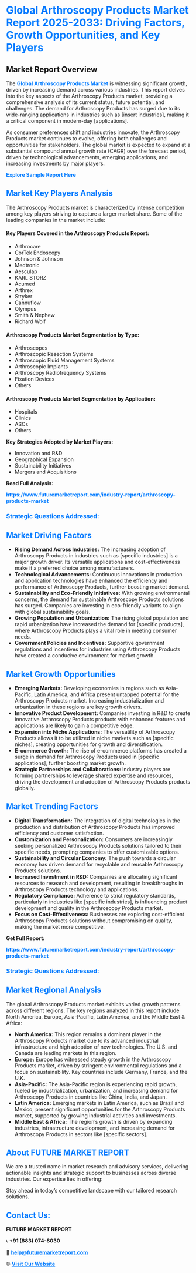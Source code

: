 <h1 style="color: #007BFF;">Global Arthroscopy Products Market Report 2025-2033: Driving Factors, Growth Opportunities, and Key Players</h1>

<section id="overview">
<h2>Market Report Overview</h2>
<p>The <a href="https://www.futuremarketreport.com/industry-report/arthroscopy-products-market" style="color: #007BFF; text-decoration: none;"><strong>Global Arthroscopy Products Market</strong></a> is witnessing significant growth, driven by increasing demand across various industries. This report delves into the key aspects of the Arthroscopy Products market, providing a comprehensive analysis of its current status, future potential, and challenges. The demand for Arthroscopy Products has surged due to its wide-ranging applications in industries such as [insert industries], making it a critical component in modern-day [applications].</p>
<p>As consumer preferences shift and industries innovate, the Arthroscopy Products market continues to evolve, offering both challenges and opportunities for stakeholders. The global market is expected to expand at a substantial compound annual growth rate (CAGR) over the forecast period, driven by technological advancements, emerging applications, and increasing investments by major players.</p>
</section>

<section id="overview">
<p><a href="https://www.futuremarketreport.com/request-sample/reportId=61981" style="color: #007BFF; text-decoration: none;"><strong>Explore Sample Report Here</strong></a></p>
</section>

<section id="key-players">
<h2 style="color: #007BFF;">Market Key Players Analysis</h2>
<p>The Arthroscopy Products market is characterized by intense competition among key players striving to capture a larger market share. Some of the leading companies in the market include:</p>
<h4>Key Players Covered in the Arthroscopy Products Report:</h4>
<ul><li>Arthrocare</li><li>CorTek Endoscopy</li><li>Johnson &amp; Johnson</li><li>Medtronic</li><li>Aesculap</li><li>KARL STORZ</li><li>Acumed</li><li>Arthrex</li><li>Stryker</li><li>Cannuflow</li><li>Olympus</li><li>Smith &amp; Nephew</li><li>Richard Wolf</li></ul>
<h4>Arthroscopy Products Market Segmentation by Type:</h4>
<ul><li>Arthroscopes</li><li>Arthroscopic Resection Systems</li><li>Arthroscopic Fluid Management Systems</li><li>Arthroscopic Implants</li><li>Arthroscopy Radiofrequency Systems</li><li>Fixation Devices</li><li>Others</li></ul>

<h4>Arthroscopy Products Market Segmentation by Application:</h4>
<ul><li>Hospitals</li><li>Clinics</li><li>ASCs</li><li>Others</li></ul>
<p><strong>Key Strategies Adopted by Market Players:</strong></p>
<ul>
<li>Innovation and R&D</li>
<li>Geographical Expansion</li>
<li>Sustainability Initiatives</li>
<li>Mergers and Acquisitions</li>
</ul>
</section>

<section>
<p><strong>Read Full Analysis: </strong></p><a href="https://www.futuremarketreport.com/industry-report/arthroscopy-products-market" style="color: #007BFF; text-decoration: none;"><strong>https://www.futuremarketreport.com/industry-report/arthroscopy-products-market</strong></a>
<h3 style="color: #007BFF;">Strategic Questions Addressed:</h3>
</section>

<section id="driving-factors">
<h2 style="color: #007BFF;">Market Driving Factors</h2>
<ul>
<li><strong>Rising Demand Across Industries:</strong> The increasing adoption of Arthroscopy Products in industries such as [specific industries] is a major growth driver. Its versatile applications and cost-effectiveness make it a preferred choice among manufacturers.</li>
<li><strong>Technological Advancements:</strong> Continuous innovations in production and application technologies have enhanced the efficiency and performance of Arthroscopy Products, further boosting market demand.</li>
<li><strong>Sustainability and Eco-Friendly Initiatives:</strong> With growing environmental concerns, the demand for sustainable Arthroscopy Products solutions has surged. Companies are investing in eco-friendly variants to align with global sustainability goals.</li>
<li><strong>Growing Population and Urbanization:</strong> The rising global population and rapid urbanization have increased the demand for [specific products], where Arthroscopy Products plays a vital role in meeting consumer needs.</li>
<li><strong>Government Policies and Incentives:</strong> Supportive government regulations and incentives for industries using Arthroscopy Products have created a conducive environment for market growth.</li>
</ul>
</section>

<section id="growth-opportunities">
<h2 style="color: #007BFF;">Market Growth Opportunities</h2>
<ul>
<li><strong>Emerging Markets:</strong> Developing economies in regions such as Asia-Pacific, Latin America, and Africa present untapped potential for the Arthroscopy Products market. Increasing industrialization and urbanization in these regions are key growth drivers.</li>
<li><strong>Innovative Product Development:</strong> Companies investing in R&D to create innovative Arthroscopy Products products with enhanced features and applications are likely to gain a competitive edge.</li>
<li><strong>Expansion into Niche Applications:</strong> The versatility of Arthroscopy Products allows it to be utilized in niche markets such as [specific niches], creating opportunities for growth and diversification.</li>
<li><strong>E-commerce Growth:</strong> The rise of e-commerce platforms has created a surge in demand for Arthroscopy Products used in [specific applications], further boosting market growth.</li>
<li><strong>Strategic Partnerships and Collaborations:</strong> Industry players are forming partnerships to leverage shared expertise and resources, driving the development and adoption of Arthroscopy Products products globally.</li>
</ul>
</section>

<section id="trending-factors">
<h2 style="color: #007BFF;">Market Trending Factors</h2>
<ul>
<li><strong>Digital Transformation:</strong> The integration of digital technologies in the production and distribution of Arthroscopy Products has improved efficiency and customer satisfaction.</li>
<li><strong>Customization and Personalization:</strong> Consumers are increasingly seeking personalized Arthroscopy Products solutions tailored to their specific needs, prompting companies to offer customizable options.</li>
<li><strong>Sustainability and Circular Economy:</strong> The push towards a circular economy has driven demand for recyclable and reusable Arthroscopy Products solutions.</li>
<li><strong>Increased Investment in R&D:</strong> Companies are allocating significant resources to research and development, resulting in breakthroughs in Arthroscopy Products technology and applications.</li>
<li><strong>Regulatory Compliance:</strong> Adherence to strict regulatory standards, particularly in industries like [specific industries], is influencing product development and quality in the Arthroscopy Products market.</li>
<li><strong>Focus on Cost-Effectiveness:</strong> Businesses are exploring cost-efficient Arthroscopy Products solutions without compromising on quality, making the market more competitive.</li>
</ul>
</section>

<section>
<p><strong>Get Full Report: </strong></p><a href="https://www.futuremarketreport.com/industry-report/arthroscopy-products-market" style="color: #007BFF; text-decoration: none;"><strong>https://www.futuremarketreport.com/industry-report/arthroscopy-products-market</strong></a>
<h3 style="color: #007BFF;">Strategic Questions Addressed:</h3>
</section>


<section id="regional-analysis">
<h2 style="color: #007BFF;">Market Regional Analysis</h2>
<p>The global Arthroscopy Products market exhibits varied growth patterns across different regions. The key regions analyzed in this report include North America, Europe, Asia-Pacific, Latin America, and the Middle East & Africa:</p>
<ul>
<li><strong>North America:</strong> This region remains a dominant player in the Arthroscopy Products market due to its advanced industrial infrastructure and high adoption of new technologies. The U.S. and Canada are leading markets in this region.</li>
<li><strong>Europe:</strong> Europe has witnessed steady growth in the Arthroscopy Products market, driven by stringent environmental regulations and a focus on sustainability. Key countries include Germany, France, and the U.K.</li>
<li><strong>Asia-Pacific:</strong> The Asia-Pacific region is experiencing rapid growth, fueled by industrialization, urbanization, and increasing demand for Arthroscopy Products in countries like China, India, and Japan.</li>
<li><strong>Latin America:</strong> Emerging markets in Latin America, such as Brazil and Mexico, present significant opportunities for the Arthroscopy Products market, supported by growing industrial activities and investments.</li>
<li><strong>Middle East & Africa:</strong> The region’s growth is driven by expanding industries, infrastructure development, and increasing demand for Arthroscopy Products in sectors like [specific sectors].</li>
</ul>
</section>

<footer>
<h2 style="color: #007BFF;">About FUTURE MARKET REPORT</h2>
<p>We are a trusted name in market research and advisory services, delivering actionable insights and strategic support to businesses across diverse industries. Our expertise lies in offering:</p>

<p>Stay ahead in today’s competitive landscape with our tailored research solutions.</p>

<h2 style="color: #007BFF;">Contact Us:</h2>
<p><strong>FUTURE MARKET REPORT</strong></p>
<p>📞 <strong>+91 (883) 074-8030</strong></p>
<p>📧 <strong><a href="mailto:help@futuremarketreport.com" style="color: #007BFF;">help@futuremarketreport.com</a></strong></p>
<p>🌐 <strong><a href="https://www.futuremarketreport.com/" style="color: #007BFF;">Visit Our Website</a></strong></p>
</footer>